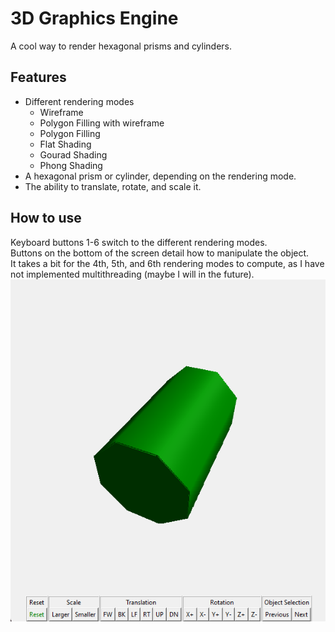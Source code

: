 # 3D Graphics Engine  
A cool way to render hexagonal prisms and cylinders.
## Features  
- Different rendering modes
  - Wireframe
  - Polygon Filling with wireframe
  - Polygon Filling
  - Flat Shading
  - Gourad Shading
  - Phong Shading
 - A hexagonal prism or cylinder, depending on the rendering mode.
 - The ability to translate, rotate, and scale it.
 
 ## How to use  
Keyboard buttons 1-6 switch to the different rendering modes.  
Buttons on the bottom of the screen detail how to manipulate the object.  
It takes a bit for the 4th, 5th, and 6th rendering modes to compute, as I have not implemented multithreading (maybe I will in the future).  
 ![alt text](https://github.com/1234thien/3DGraphicsEngine/blob/main/result.png?raw=true)
